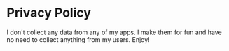 # Privacy Policy

I don't collect any data from any of my apps. I make them for fun and have no need to collect anything from my users. Enjoy!
